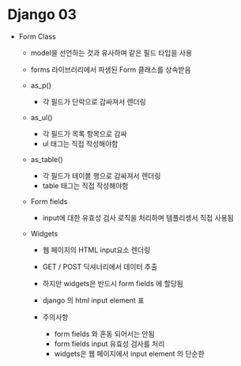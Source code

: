 # Django 03



- Form Class

  - model을 선언하는 것과 유사하며 같은 필드 타입을 사용

  -  forms 라이브러리에서 파생된 Form 클래스를 상속받음

  - as_p()

    - 각 필드가 단락으로 감싸져서 렌더링

  - as_ul()

    - 각 필드가 목록 항목으로 감싸
    - ul 태그는 직접 작성해야함

  - as_table()

    - 각 필드가 테이블 행으로 감싸져서 렌더링
    - table 태그는 직접 작성해야함

  - Form fields

    - input에 대한 유효성 검사 로직을 처리하며 템플리셍서 직접 사용됨

  - Widgets

    - 웹 페이지의 HTML input요소 렌더링
    - GET / POST 딕셔너리에서 데이터 추출
    - 하지만 widgets은 반드시 form fields 에 할당됨

    - django 의 html input element 표
    - 주의사항
      - form fields 와 혼동 되어서는 안됨
      - form fields input 유효성 검사를 처리
      - widgets은 웹 페이지에서 input element 의 단순한